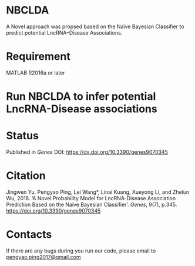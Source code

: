 # NBCLDA
A Novel approach was propsed based on the Naïve Bayesian Classifier to predict potential LncRNA–Disease Associations. 

# Requirement
MATLAB R2016a or later

# Run NBCLDA to infer potential LncRNA-Disease associations 


# Status
Published in *Genes* DOI: https://dx.doi.org/10.3390/genes9070345

# Citation
Jingwen Yu, Pengyao Ping, Lei Wang*, Linai Kuang, Xueyong Li, and Zhelun Wu, 2018. ‘A Novel Probability Model for LncRNA-Disease Association Prediction Based on the Naïve Bayesian Classifier’. *Genes*, 9(7), p.345. https://doi.org/10.3390/genes9070345

# Contacts
If there are any bugs during you run our code, please email to pengyao.ping2017@gmail.com
